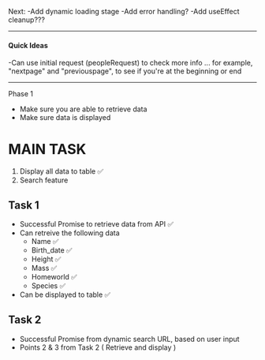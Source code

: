 Next:
-Add dynamic loading stage
-Add error handling?
-Add useEffect cleanup??? 

 ____________________
 
 #### Quick Ideas
 -Can use initial request (peopleRequest) to check more info ... for example, "nextpage" and "previouspage", to see if you're at the beginning or end
____________________

Phase 1
- Make sure you are able to retrieve data
- Make sure data is displayed

# MAIN TASK
1. Display all data to table    ✅
2. Search feature 


## Task 1
- Successful Promise to retrieve data from API  ✅
- Can retreive the following data
  - Name  ✅
  - Birth_date  ✅
  - Height  ✅
  - Mass  ✅
  - Homeworld  ✅
  - Species  ✅
- Can be displayed to table  ✅

## Task 2
- Successful Promise from dynamic search URL, based on user input
- Points 2 & 3 from Task 2 ( Retrieve and display )


